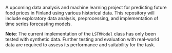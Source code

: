 A upcoming data analysis and machine learning project for predicting future food prices in Finland using various historical data. 
This repository will include exploratory data analysis, preprocessing, and implementation of time series forecasting models.


**Note**: The current implementation of the `LSTMModel` class has only been tested with synthetic data. Further testing and evaluation with real-world data are required to assess its performance and suitability for the task.
